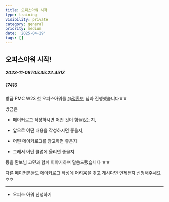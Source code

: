 ```yaml
---
title: 오피스아워 시작
type: training
visibility: private
category: general
priority: medium
date: '2025-04-29'
tags: []
---
```

## 오피스아워 시작!
##### 2023-11-08T05:35:22.451Z
##### 17416

<p>방금 PMC W23 첫 오피스아워를 <a data-type="mention" target="_blank" rel="noopener noreferrer nofollow" class="text-blue-500 hover:text-blue-300 transition-colors cursor-pointer no-underline" data-id="16081" data-username="doctorpresso" href="/@doctorpresso" data-display_name="정환보">@정환보</a> 님과 진행했습니다ㅎㅎ</p><p></p><p>방금은</p><ul><li><p>메이커로그 작성하시면 어떤 것이 힘들었는지,</p></li><li><p>앞으로 어떤 내용을 작성하시면 좋을지,</p></li><li><p>어떤 메이커로그를 참고하면 좋은지</p></li><li><p>그래서 어떤 클럽에 올리면 좋을지</p></li></ul><p>등을 환보님 고민과 함께 이야기하며 말씀드렸습니다 ㅎㅎ</p><p></p><p>다른 메이커분들도 메이커로그 작성에 어려움을 겪고 계시다면 언제든지 신청해주세요 ㅎㅎ</p><hr class="my-4 border-none bg-gray-300 h-[1px]"><ul><li><p>오피스 아워 신청하기</p></li></ul><div class="bookmark" data="{&quot;metadata&quot;:{&quot;title&quot;:&quot;PMC W23 오피스아워 - 되는시간&quot;,&quot;description&quot;:&quot;어떻게 Building In Public 해야할지 모르겠다면 편하게 신청해주세요 :)&quot;,&quot;language&quot;:&quot;ko&quot;,&quot;type&quot;:&quot;website&quot;,&quot;url&quot;:&quot;https://whattime.co.kr/disquiet/makerlogs&quot;,&quot;provider&quot;:&quot;PMC W23 오피스아워 - 되는시간&quot;,&quot;robots&quot;:[&quot;noindex&quot;],&quot;image&quot;:&quot;https://assets.whattime.co.kr/upload/meeting/organization/1689585868_disquietlogodark_share.png&quot;,&quot;icon&quot;:&quot;https://whattime.co.kr/favicon.png&quot;}}"></div>
